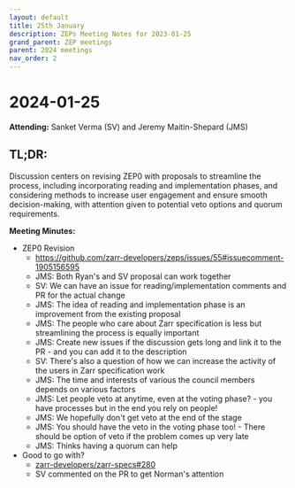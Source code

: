 ```yaml
---
layout: default
title: 25th January
description: ZEPs Meeting Notes for 2023-01-25
grand_parent: ZEP meetings
parent: 2024 meetings
nav_order: 2
---
```


# 2024-01-25

**Attending:** Sanket Verma (SV) and Jeremy Maitin-Shepard (JMS)

## TL;DR:

Discussion centers on revising ZEP0 with proposals to streamline the process, including incorporating reading and implementation phases, and considering methods to increase user engagement and ensure smooth decision-making, with attention given to potential veto options and quorum requirements.

**Meeting Minutes:**

- ZEP0 Revision
    - <https://github.com/zarr-developers/zeps/issues/55#issuecomment-1905156595>
    - JMS: Both Ryan's and SV proposal can work together
    - SV: We can have an issue for reading/implementation comments and PR for the actual change
    - JMS: The idea of reading and implementation phase is an improvement from the existing proposal
    - JMS: The people who care about Zarr specification is less but streamlining the process is equally important
    - JMS: Create new issues if the discussion gets long and link it to the PR - and you can add it to the description
    - SV: There's also a question of how we can increase the activity of the users in Zarr specification work
    - JMS: The time and interests of various the council members depends on various factors
    - JMS: Let people veto at anytime, even at the voting phase? - you have processes but in the end you rely on people!
    - JMS: We hopefully don't get veto at the end of the stage
    - JMS: You should have the veto in the voting phase too! - There should be option of veto if the problem comes up very late
    - JMS: Thinks having a quorum can help
- Good to go with? 
    - [zarr-developers/zarr-specs#280](https://github.com/zarr-developers/zarr-specs/pull/280)
    - SV commented on the PR to get Norman's attention
